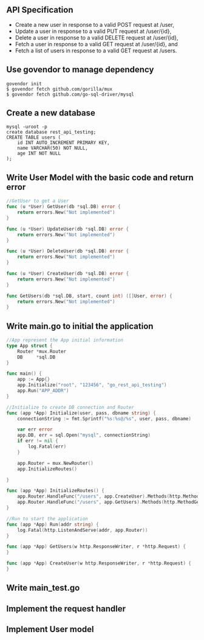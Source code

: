 ## API Specification
* Create a new user in response to a valid POST request at /user,
* Update a user in response to a valid PUT request at /user/{id},
* Delete a user in response to a valid DELETE request at /user/{id},
* Fetch a user in response to a valid GET request at /user/{id}, and
* Fetch a list of users in response to a valid GET request at /users.

## Use govendor to manage dependency
```
govendor init
$ govendor fetch github.com/gorilla/mux
$ govendor fetch github.com/go-sql-driver/mysql

```

## Create a new database

```mysql
mysql -uroot -p
create database rest_api_testing;
CREATE TABLE users (
    id INT AUTO_INCREMENT PRIMARY KEY,
    name VARCHAR(50) NOT NULL,
    age INT NOT NULL
);
```

## Write User Model with the basic code and return error 

```go
//GetUser to get a User
func (u *User) GetUser(db *sql.DB) error {
	return errors.New("Not implemented")
}

func (u *User) UpdateUser(db *sql.DB) error {
	return errors.New("Not implemented")
}

func (u *User) DeleteUser(db *sql.DB) error {
	return errors.New("Not implemented")
}

func (u *User) CreateUser(db *sql.DB) error {
  	return errors.New("Not implemented")
}  

func GetUsers(db *sql.DB, start, count int) ([]User, error) {
  	return errors.New("Not implemented")
}
```

## Write main.go to initial the application

```go
//App represent the App initial information
type App struct {
	Router *mux.Router
	DB     *sql.DB
}

func main() {
	app := App{}
	app.Initialize("root", "123456", "go_rest_api_testing")
	app.Run("APP_ADDR")
}

//Initialize to create DB connection and Router
func (app *App) Initialize(user, pass, dbname string) {
	connectionString := fmt.Sprintf("%s:%s@/%s", user, pass, dbname)

	var err error
	app.DB, err = sql.Open("mysql", connectionString)
	if err != nil {
		log.Fatal(err)
	}

	app.Router = mux.NewRouter()
	app.InitializeRoutes()

}

func (app *App) InitializeRoutes() {
	app.Router.HandleFunc("/users", app.CreateUser).Methods(http.MethodPost)
	app.Router.HandleFunc("/users", app.GetUsers).Methods(http.MethodGet)
}

//Run to start the application
func (app *App) Run(addr string) {
	log.Fatal(http.ListenAndServe(addr, app.Router))
}

func (app *App) GetUsers(w http.ResponseWriter, r *http.Request) {
}

func (app *App) CreateUser(w http.ResponseWriter, r *http.Request) {
}
```

## Write main_test.go

## Implement the request handler

## Implement User model
